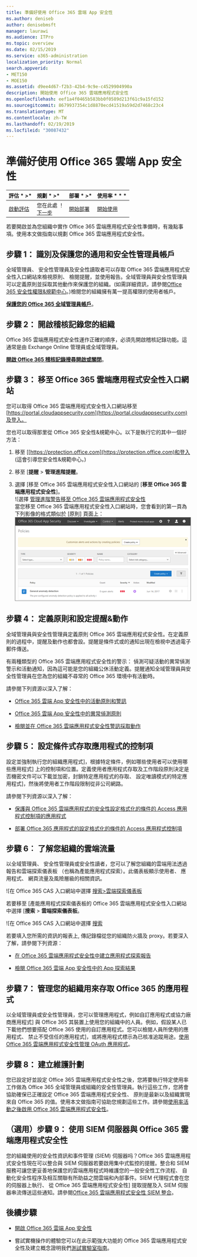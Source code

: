 ```yaml
---
title: 準備好使用 Office 365 雲端 App 安全性
ms.author: deniseb
author: denisebmsft
manager: laurawi
ms.audience: ITPro
ms.topic: overview
ms.date: 02/15/2019
ms.service: o365-administration
localization_priority: Normal
search.appverid:
- MET150
- MOE150
ms.assetid: d9ee4d67-f2b3-42b4-9c9e-c4529904990a
description: 開始使用 Office 365 雲端應用程式安全性
ms.openlocfilehash: eef1a4f0465b583bb0f0589d213f61c9a15fd152
ms.sourcegitcommit: 8679937354c1d8870ecd41519a59d2d7468c23c4
ms.translationtype: MT
ms.contentlocale: zh-TW
ms.lasthandoff: 02/19/2019
ms.locfileid: "30087432"
---
```

# <a name="get-ready-for-office-365-cloud-app-security"></a>準備好使用 Office 365 雲端 App 安全性
  
|評估 * *\>**|規劃 * *\>**|部署 * *\>**|使用率 * * *|
|:-----|:-----|:-----|:-----|
|[啟動評估](office-365-cas-overview.md) <br/> |您在此處 ！  <br/> [下一步](turn-on-office-365-cas.md) <br/> |[開始部署](turn-on-office-365-cas.md) <br/> |[開始使用](utilization-activities-for-ocas.md) <br/> |
   
若要開啟並為您組織中實作 Office 365 雲端應用程式安全性準備時，有幾點事項。使用本文做指南以規劃 Office 365 雲端應用程式安全性。
    
## <a name="step-1-identify-and-protect-your-global-and-security-administrator-accounts"></a>步驟 1： 識別及保護您的通用和安全性管理員帳戶

全域管理員、 安全性管理員及安全性讀取者可以存取 Office 365 雲端應用程式安全性入口網站來檢視原則、 檢閱提醒，並使用報告。全域管理員與安全性管理員可以定義原則並採取其他動作來保護您的組織。(如需詳細資訊，請參閱[Office 365 安全性權限&amp;規範中心](permissions-in-the-security-and-compliance-center.md)。)檢閱您的組織擁有萬一提高權限的使用者帳戶。 
  
 **[保護您的 Office 365 全域管理員帳戶](https://docs.microsoft.com/office365/enterprise/protect-your-global-administrator-accounts)**。 
  
## <a name="step-2-turn-on-audit-logging-for-your-organization"></a>步驟 2： 開啟稽核記錄您的組織

Office 365 雲端應用程式安全性運作正確的順序，必須先開啟稽核記錄功能。這通常是由 Exchange Online 管理員或全域管理員。
  
 **[開啟 Office 365 稽核記錄搜尋開啟或關閉](turn-audit-log-search-on-or-off.md)**。 
  
## <a name="step-3-go-to-the-office-365-cloud-app-security-portal"></a>步驟 3： 移至 Office 365 雲端應用程式安全性入口網站

您可以取得 Office 365 雲端應用程式安全性入口網站移至[https://portal.cloudappsecurity.com](https://portal.cloudappsecurity.com)及登入。 

您也可以取得那里從 Office 365 安全性&amp;規範中心。以下是執行它的其中一個好方法：

1. 移至 [[https://protection.office.com](https://protection.office.com)和登入 (這會引導您安全性&amp;規範中心。)
    
2. 移至 [**提醒** \> **管理進階提醒**。
    
3. 選擇 [移至 Office 365 雲端應用程式安全性入口網站的 [**移至 Office 365 雲端應用程式安全性**]。<br> ![選擇 [管理進階警告移至 Office 365 雲端應用程式安全性](media/958632d4-03e3-4ade-8e22-d5509db6fca7.png)<br>當您移至 Office 365 雲端應用程式安全性入口網站時，您會看到的第一頁為下列影像的格式類似於 [原則] 頁面上：<br>![當您移至 Office 365 雲端應用程式安全性入口網站時，啟動 [原則] 頁面上](media/5cb8833c-4e08-438c-bab3-91b5106f6f3f.png)<br>
  
## <a name="step-4-define-policies-and-set-up-alerts-amp-actions"></a>步驟 4： 定義原則和設定提醒&amp;動作

全域管理員與安全性管理員定義原則 Office 365 雲端應用程式安全性。在定義原則的過程中，提醒及動作也都會設。提醒是條件式或的通知出現在檢視中透過電子郵件傳送。 
  
有兩種類型的 Office 365 雲端應用程式安全性的警示： 偵測可疑活動的異常偵測警示和活動通知，因為這可能是您的組織公休活動定義。提醒通知全域管理員與安全性管理員在您為您的組織不尋常的 Office 365 環境中有活動時。
  
請參閱下列資源以深入了解：
  
- [Office 365 雲端 App 安全性中的活動原則和警訊](activity-policies-and-alerts.md)
    
- [Office 365 雲端 App 安全性中的異常偵測原則](anomaly-detection-policies-in-ocas.md)
    
- [檢閱並在 Office 365 雲端應用程式安全性警訊採取動作](review-office-365-cas-alerts.md)
    

## <a name="step-5-set-up-conditional-access-app-control"></a>步驟 5： 設定條件式存取應用程式的控制項

設定並強制執行您的組織應用程式]，根據特定條件，例如哪些使用者可以使用哪些應用程式] 上的控制項和位置。定義使用者應用程式存取及工作階段原則決定是否機密文件可以下載並加密，封鎖特定應用程式的存取、 設定唯讀模式的特定應用程式]，然後將使用者工作階段限制從非公司網路。

請參閱下列資源以深入了解：

- [保護與 Office 365 雲端應用程式的安全性設定格式化的條件的 Access 應用程式控制項的應用程式](ocas-conditional-access-app-control.md)

- [部署 Office 365 應用程式的設定格式化的條件的 Access 應用程式控制項](ocas-deploy-conditional-access-app-control.md)

## <a name="step-6-learn-about-your-organizations-cloud-usage"></a>步驟 6︰ 了解您組織的雲端流量

以全域管理員、 安全性管理員或安全性讀者，您可以了解您組織的雲端用法透過報告和雲端探索儀表板 （也稱為產能應用程式探索）。此儀表板顯示使用者、 應用程式、 網頁流量及風險層級的相關資訊。
  
![在 Office 365 CAS 入口網站中選擇 [搜索\>雲端探索儀表板](media/61269290-fd82-4d4b-8045-aea1ebc82287.png)
  
若要移至 [產能應用程式探索儀表板的 Office 365 雲端應用程式安全性入口網站中選擇 [**搜索** \> **雲端探索儀表板**。
  
![在 Office 365 CAS 入口網站中選擇 [搜索](media/73b5299f-94b5-49dd-a00f-154d188eb2c5.png)
  
若要填入您所需的資訊的報表上, 傳記錄檔從您的組織防火牆及 proxy。若要深入了解，請參閱下列資源：
  
- [在 Office 365 雲端應用程式安全性中建立應用程式探索報告](create-app-discovery-reports-in-ocas.md)
    
- [檢閱 Office 365 雲端 App 安全性中的 App 探索結果](review-app-discovery-findings-in-ocas.md)
    
## <a name="step-7-manage-apps-that-your-organization-is-using-to-access-office-365"></a>步驟 7： 管理您的組織用來存取 Office 365 的應用程式

以全域管理員或安全性管理員，您可以管理應用程式，例如自訂應用程式或協力廠商應用程式] 與 Office 365 其裝置上使用您的組織中的人員。例如，假設某人已下載他們想要搭配 Office 365 使用的自訂應用程式。您可以檢閱人員所使用的應用程式、 禁止不受信任的應用程式]，或將應用程式標示為已核准追蹤用途。[使用 Office 365 雲端應用程式安全性管理 OAuth 應用程式](manage-app-permissions-in-ocas.md)。
  
## <a name="step-8-create-a-maintenance-plan"></a>步驟 8： 建立維護計劃

您已設定好並設定 Office 365 雲端應用程式安全性之後，您將要執行特定使用率工作做為 Office 365 全域管理員或組織的安全性管理員。執行這些工作，您將會協助確保已正確設定 Office 365 雲端應用程式安全性、 原則是最新以及組織實現來自 Office 365 的值。使用本文做指南可協助您規劃這些工作。請參閱[使用率活動之後啟用 Office 365 雲端應用程式安全性](utilization-activities-for-ocas.md)。

## <a name="optional-step-9-use-your-siem-server-with-office-365-cloud-app-security"></a>（選用）步驟 9： 使用 SIEM 伺服器與 Office 365 雲端應用程式安全性

您的組織使用的安全性資訊和事件管理 (SIEM) 伺服器吗？Office 365 雲端應用程式安全性現在可以整合與 SIEM 伺服器若要啟用集中式監控的提醒。整合和 SIEM 服務可讓您更妥善地保護您的雲端應用程式時維護您的一般安全性工作流程、 自動化安全性程序及相互關聯有所助益之間雲端和內部事件。SIEM 代理程式會在您的伺服器上執行、 從 Office 365 雲端應用程式安全性] 提取提醒及入 SIEM 伺服器串流傳送這些通知。請參閱[Office 365 雲端應用程式安全性 SIEM 整合](integrate-your-siem-server-with-office-365-cas.md)。
  
## <a name="next-steps"></a>後續步驟

- [開啟 Office 365 雲端 App 安全性](turn-on-office-365-cas.md)
    
- 嘗試實機操作的體驗您可以在此示範強大功能的 Office 365 雲端應用程式安全性及建立概念證明我們[測試實驗室指南](https://docs.microsoft.com/office365/enterprise/cloud-app-security-for-your-office-365-dev-test-environment)。 
    

